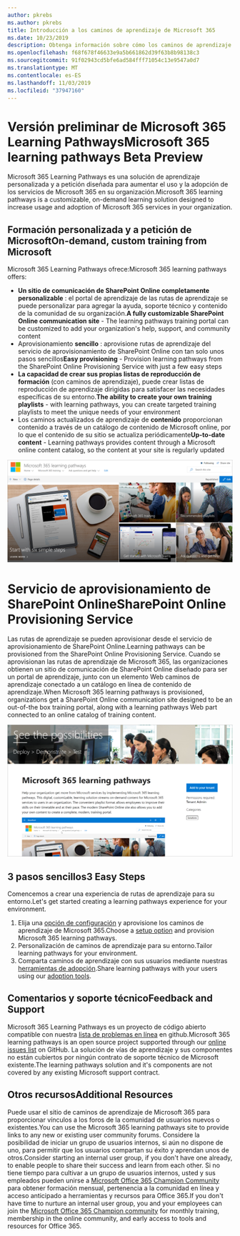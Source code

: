 ```yaml
---
author: pkrebs
ms.author: pkrebs
title: Introducción a los caminos de aprendizaje de Microsoft 365
ms.date: 10/23/2019
description: Obtenga información sobre cómo los caminos de aprendizaje de Microsoft 365 pueden acelerar el uso y la adopción de los servicios de Microsoft 365 en su organización. Las rutas de aprendizaje incluyen un elemento web personalizado de SharePoint Online y un moderno sitio de aprendizaje de comunicaciones de SharePoint Online que se aprovisiona fácilmente en su inquilino de Microsoft 365.
ms.openlocfilehash: f68f678f46633e9a5b661862d39f63b8b98138c3
ms.sourcegitcommit: 91f02943cd5bfe6ad584fff71054c13e9547a0d7
ms.translationtype: MT
ms.contentlocale: es-ES
ms.lasthandoff: 11/03/2019
ms.locfileid: "37947160"
---
```

# <a name="microsoft-365-learning-pathways-beta-preview"></a><span data-ttu-id="609fb-104">Versión preliminar de Microsoft 365 Learning Pathways</span><span class="sxs-lookup"><span data-stu-id="609fb-104">Microsoft 365 learning pathways Beta Preview</span></span>
<span data-ttu-id="609fb-105">Microsoft 365 Learning Pathways es una solución de aprendizaje personalizada y a petición diseñada para aumentar el uso y la adopción de los servicios de Microsoft 365 en su organización.</span><span class="sxs-lookup"><span data-stu-id="609fb-105">Microsoft 365 learning pathways is a customizable, on-demand learning solution designed to increase usage and adoption of Microsoft 365 services in your organization.</span></span>  

## <a name="on-demand-custom-training-from-microsoft"></a><span data-ttu-id="609fb-106">Formación personalizada y a petición de Microsoft</span><span class="sxs-lookup"><span data-stu-id="609fb-106">On-demand, custom training from Microsoft</span></span>

<span data-ttu-id="609fb-107">Microsoft 365 Learning Pathways ofrece:</span><span class="sxs-lookup"><span data-stu-id="609fb-107">Microsoft 365 learning pathways offers:</span></span>

- <span data-ttu-id="609fb-108">**Un sitio de comunicación de SharePoint Online completamente personalizable** : el portal de aprendizaje de las rutas de aprendizaje se puede personalizar para agregar la ayuda, soporte técnico y contenido de la comunidad de su organización.</span><span class="sxs-lookup"><span data-stu-id="609fb-108">**A fully customizable SharePoint Online communication site** - The learning pathways training portal can be customized to add your organization's help, support, and community content</span></span>
- <span data-ttu-id="609fb-109">Aprovisionamiento **sencillo** : aprovisione rutas de aprendizaje del servicio de aprovisionamiento de SharePoint Online con tan solo unos pasos sencillos</span><span class="sxs-lookup"><span data-stu-id="609fb-109">**Easy provisioning** - Provision learning pathways from the SharePoint Online Provisioning Service with just a few easy steps</span></span>
- <span data-ttu-id="609fb-110">**La capacidad de crear sus propias listas de reproducción de formación** (con caminos de aprendizaje), puede crear listas de reproducción de aprendizaje dirigidas para satisfacer las necesidades específicas de su entorno.</span><span class="sxs-lookup"><span data-stu-id="609fb-110">**The ability to create your own training playlists** - with learning pathways, you can create targeted training playlists to meet the unique needs of your environment</span></span>
- <span data-ttu-id="609fb-111">Los caminos actualizados de aprendizaje de **contenido** proporcionan contenido a través de un catálogo de contenido de Microsoft online, por lo que el contenido de su sitio se actualiza periódicamente</span><span class="sxs-lookup"><span data-stu-id="609fb-111">**Up-to-date content** - Learning pathways provides content through a Microsoft online content catalog, so the content at your site is regularly updated</span></span>

![CG-Introducing. png](media/cg-introducing.png)

# <a name="sharepoint-online-provisioning-service"></a><span data-ttu-id="609fb-113">Servicio de aprovisionamiento de SharePoint Online</span><span class="sxs-lookup"><span data-stu-id="609fb-113">SharePoint Online Provisioning Service</span></span> 
<span data-ttu-id="609fb-114">Las rutas de aprendizaje se pueden aprovisionar desde el servicio de aprovisionamiento de SharePoint Online.</span><span class="sxs-lookup"><span data-stu-id="609fb-114">Learning pathways can be provisioned from the SharePoint Online Provisioning Service.</span></span> <span data-ttu-id="609fb-115">Cuando se aprovisionan las rutas de aprendizaje de Microsoft 365, las organizaciones obtienen un sitio de comunicación de SharePoint Online diseñado para ser un portal de aprendizaje, junto con un elemento Web caminos de aprendizaje conectado a un catálogo en línea de contenido de aprendizaje.</span><span class="sxs-lookup"><span data-stu-id="609fb-115">When Microsoft 365 learning pathways is provisioned, organizations get a SharePoint Online communication site designed to be an out-of-the box training portal, along with a learning pathways Web part connected to an online catalog of training content.</span></span> 

![CG-provision. png](media/cg-provision.png)

## <a name="3-easy-steps"></a><span data-ttu-id="609fb-117">3 pasos sencillos</span><span class="sxs-lookup"><span data-stu-id="609fb-117">3 Easy Steps</span></span>
<span data-ttu-id="609fb-118">Comencemos a crear una experiencia de rutas de aprendizaje para su entorno.</span><span class="sxs-lookup"><span data-stu-id="609fb-118">Let's get started creating a learning pathways experience for your environment.</span></span>
1. <span data-ttu-id="609fb-119">Elija una [opción de configuración](custom_setupoptions.md) y aprovisione los caminos de aprendizaje de Microsoft 365.</span><span class="sxs-lookup"><span data-stu-id="609fb-119">Choose a [setup option](custom_setupoptions.md) and provision Microsoft 365 learning pathways.</span></span>  
2. <span data-ttu-id="609fb-120">Personalización de caminos de aprendizaje para su entorno.</span><span class="sxs-lookup"><span data-stu-id="609fb-120">Tailor learning pathways for your environment.</span></span>
3. <span data-ttu-id="609fb-121">Comparta caminos de aprendizaje con sus usuarios mediante nuestras [herramientas de adopción](driveadoption.md).</span><span class="sxs-lookup"><span data-stu-id="609fb-121">Share learning pathways with your users using our [adoption tools](driveadoption.md).</span></span>

## <a name="feedback-and-support"></a><span data-ttu-id="609fb-122">Comentarios y soporte técnico</span><span class="sxs-lookup"><span data-stu-id="609fb-122">Feedback and Support</span></span>

<span data-ttu-id="609fb-123">Microsoft 365 Learning Pathways es un proyecto de código abierto compatible con nuestra [lista de problemas en línea](https://aka.ms/CustomLearningHelp) en github.</span><span class="sxs-lookup"><span data-stu-id="609fb-123">Microsoft 365 learning pathways is an open source project supported through our [online issues list](https://aka.ms/CustomLearningHelp) on GitHub.</span></span> <span data-ttu-id="609fb-124">La solución de vías de aprendizaje y sus componentes no están cubiertos por ningún contrato de soporte técnico de Microsoft existente.</span><span class="sxs-lookup"><span data-stu-id="609fb-124">The learning pathways solution and it's components are not covered by any existing Microsoft support contract.</span></span>  

## <a name="additional-resources"></a><span data-ttu-id="609fb-125">Otros recursos</span><span class="sxs-lookup"><span data-stu-id="609fb-125">Additional Resources</span></span>
<span data-ttu-id="609fb-126">Puede usar el sitio de caminos de aprendizaje de Microsoft 365 para proporcionar vínculos a los foros de la comunidad de usuarios nuevos o existentes.</span><span class="sxs-lookup"><span data-stu-id="609fb-126">You can use the Microsoft 365 learning pathways site to provide links to any new or existing user community forums.</span></span> <span data-ttu-id="609fb-127">Considere la posibilidad de iniciar un grupo de usuarios internos, si aún no dispone de uno, para permitir que los usuarios compartan su éxito y aprendan unos de otros.</span><span class="sxs-lookup"><span data-stu-id="609fb-127">Consider starting an internal user group, if you don't have one already, to enable people to share their success and learn from each other.</span></span>  <span data-ttu-id="609fb-128">Si no tiene tiempo para cultivar a un grupo de usuarios internos, usted y sus empleados pueden unirse a [Microsoft Office 365 Champion Community](https://aka.ms/O365Champions) para obtener formación mensual, pertenencia a la comunidad en línea y acceso anticipado a herramientas y recursos para Office 365.</span><span class="sxs-lookup"><span data-stu-id="609fb-128">If you don't have time to nurture an internal user group, you and your employees can join the [Microsoft Office 365 Champion community](https://aka.ms/O365Champions) for monthly training, membership in the online community, and early access to tools and resources for Office 365.</span></span>